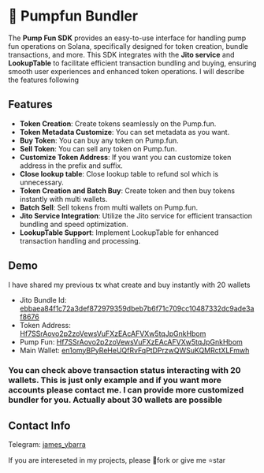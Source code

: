 # 💊 Pumpfun Bundler

The **Pump Fun SDK** provides an easy-to-use interface for handling pump fun operations on Solana, specifically designed for token creation, bundle transactions, and more. This SDK integrates with the **Jito service** and **LookupTable** to facilitate efficient transaction bundling and buying, ensuring smooth user experiences and enhanced token operations.
I will describe the features following

## Features

 - **Token Creation**: Create tokens seamlessly on the Pump.fun.
 - **Token Metadata Customize**: You can set metadata as you want.
 - **Buy Token**: You can buy any token on Pump.fun.
 - **Sell Token**: You can sell any token on Pump.fun.
 - **Customize Token Address**: If you want you can customize token address in the prefix and suffix.
 - **Close lookup table**: Close lookup table to refund sol which is unnecessary.
 - **Token Creation and Batch Buy**: Create token and then buy tokens instantly with multi wallets.
 - **Batch Sell**: Sell tokens from multi wallets on Pump.fun.
 - **Jito Service Integration**: Utilize the Jito service for efficient transaction bundling and speed optimization.
 - **LookupTable Support**: Implement LookupTable for enhanced transaction handling and processing.

## Demo

 I have shared my previous tx what create and buy instantly with 20 wallets
 - Jito Bundle Id: [ebbaea84f1c72a3def872979359dbeb7b6f71c709cc10487332dc9ade3af8676](https://explorer.jito.wtf/bundle/ebbaea84f1c72a3def872979359dbeb7b6f71c709cc10487332dc9ade3af8676)
 - Token Address: [Hf7SSrAovo2p2zoVewsVuFXzEAcAFVXw5tqJpGnkHbom](https://solscan.io/token/Hf7SSrAovo2p2zoVewsVuFXzEAcAFVXw5tqJpGnkHbom)
 - Pump Fun: [Hf7SSrAovo2p2zoVewsVuFXzEAcAFVXw5tqJpGnkHbom](https://pump.fun/coin/Hf7SSrAovo2p2zoVewsVuFXzEAcAFVXw5tqJpGnkHbom)
 - Main Wallet: [en1omyBPyReHeUQfRvFqPtDPrzwQWSuKQMRctXLFmwh](https://solscan.io/account/en1omyBPyReHeUQfRvFqPtDPrzwQWSuKQMRctXLFmwh)

### You can check above transaction status interacting with 20 wallets. This is just only example and if you want more accounts please contact me. I can provide more customized bundler for you. Actually about 30 wallets are possible

## Contact Info

 Telegram: [james_ybarra](https://t.me/james_ybarra)

 If you are intereseted in my projects, please 🔗fork or give me ⭐star
